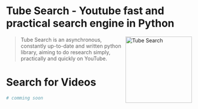# Tube Search - Youtube fast and practical search engine in Python

<img height="180" align="right" alt="Tube Search" src="https://i.imgur.com/cJL3JTi.jpeg"/>

> Tube Search is an asynchronous, constantly up-to-date and written python library, aiming to do research simply, practically and quickly on YouTube.

# Search for Videos

```python
# comming soon
